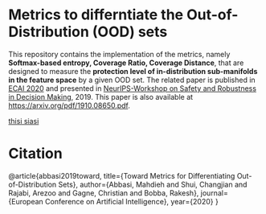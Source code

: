 # Metrics to differntiate the Out-of-Distribution (OOD) sets
This repository contains the implementation of the metrics, namely **Softmax-based entropy, Coverage Ratio, Coverage Distance**, that are designed to measure the **protection level of in-distribution sub-manifolds in the feature space** by a given OOD set. The related paper is published in [ECAI 2020](http://ecai2020.eu/) and presented in [NeurIPS-Workshop on Safety and Robustness in Decision Making](https://sites.google.com/view/neurips19-safe-robust-workshop), 2019. This paper is also available at <https://arxiv.org/pdf/1910.08650.pdf>. 


[thisi siasi ](protection_level.png)




# Citation
@article{abbasi2019toward,
  title={Toward Metrics for Differentiating Out-of-Distribution Sets},
  author={Abbasi, Mahdieh and Shui, Changjian and Rajabi, Arezoo and Gagne, Christian and Bobba, Rakesh},
  journal={European Conference on Artificial Intelligence},
  year={2020}
}



